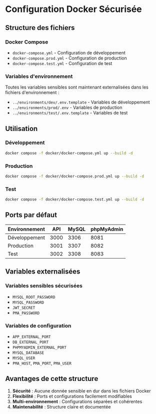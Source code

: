 # Configuration Docker Sécurisée

## Structure des fichiers

### Docker Compose
- `docker-compose.yml` - Configuration de développement
- `docker-compose.prod.yml` - Configuration de production  
- `docker-compose.test.yml` - Configuration de test

### Variables d'environnement
Toutes les variables sensibles sont maintenant externalisées dans les fichiers d'environnement :
- `../environments/dev/.env.template` - Variables de développement
- `../environments/prod/.env` - Variables de production
- `../environments/test/.env.template` - Variables de test

## Utilisation

### Développement
```bash
docker compose -f docker/docker-compose.yml up --build -d
```

### Production
```bash
docker compose -f docker/docker-compose.prod.yml up --build -d
```

### Test
```bash
docker compose -f docker/docker-compose.test.yml up --build -d
```

## Ports par défaut

| Environnement | API | MySQL | phpMyAdmin |
|--------------|-----|-------|------------|
| Développement | 3000 | 3306 | 8081 |
| Production | 3001 | 3307 | 8082 |
| Test | 3002 | 3308 | 8083 |

## Variables externalisées

### Variables sensibles sécurisées
- `MYSQL_ROOT_PASSWORD`
- `MYSQL_PASSWORD` 
- `JWT_SECRET`
- `PMA_PASSWORD`

### Variables de configuration
- `APP_EXTERNAL_PORT`
- `DB_EXTERNAL_PORT`
- `PHPMYADMIN_EXTERNAL_PORT`
- `MYSQL_DATABASE`
- `MYSQL_USER`
- `PMA_HOST`, `PMA_PORT`, `PMA_USER`

## Avantages de cette structure

1. **Sécurité** : Aucune donnée sensible en dur dans les fichiers Docker
2. **Flexibilité** : Ports et configurations facilement modifiables
3. **Multi-environnement** : Configurations séparées et cohérentes
4. **Maintenabilité** : Structure claire et documentée
